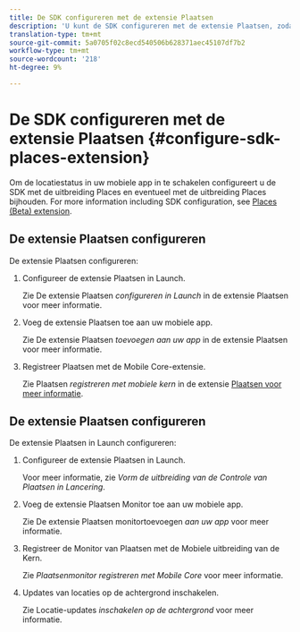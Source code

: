 ```yaml
---
title: De SDK configureren met de extensie Plaatsen
description: 'U kunt de SDK configureren met de extensie Plaatsen, zodat u weet waar de site zich bevindt in uw mobiele app. '
translation-type: tm+mt
source-git-commit: 5a0705f02c8ecd540506b628371aec45107df7b2
workflow-type: tm+mt
source-wordcount: '218'
ht-degree: 9%

---
```



# De SDK configureren met de extensie Plaatsen {#configure-sdk-places-extension}

Om de locatiestatus in uw mobiele app in te schakelen configureert u de SDK met de uitbreiding Places en eventueel met de uitbreiding Places bijhouden. For more information including SDK configuration, see [Places (Beta) extension](/help/places-ext-aep-sdks/places-extension/places-extension.md).

## De extensie Plaatsen configureren

De extensie Plaatsen configureren:

1. Configureer de extensie Plaatsen in Launch.

   Zie De extensie Plaatsen *configureren in Launch* in de extensie [](/help/places-ext-aep-sdks/places-extension/places-extension.md)Plaatsen voor meer informatie.

1. Voeg de extensie Plaatsen toe aan uw mobiele app.

   Zie De extensie Plaatsen *toevoegen aan uw app* in de extensie [](/help/places-ext-aep-sdks/places-extension/places-extension.md)Plaatsen voor meer informatie.

1. Registreer Plaatsen met de Mobile Core-extensie.

   Zie Plaatsen *registreren met mobiele kern* in de extensie [Plaatsen voor meer informatie](/help/places-ext-aep-sdks/places-extension/places-extension.md).

## De extensie Plaatsen configureren

De extensie Plaatsen in Launch configureren:

1. Configureer de extensie Plaatsen in Launch.

   Voor meer informatie, zie *Vorm de uitbreiding van de Controle van Plaatsen in Lancering*.

1. Voeg de extensie Plaatsen Monitor toe aan uw mobiele app.

   Zie De extensie Plaatsen monitortoevoegen *aan uw app* voor meer informatie.

1. Registreer de Monitor van Plaatsen met de Mobiele uitbreiding van de Kern.

   Zie *Plaatsenmonitor registreren met Mobile Core* voor meer informatie.

1. Updates van locaties op de achtergrond inschakelen.

   Zie Locatie-updates *inschakelen op de achtergrond* voor meer informatie.
